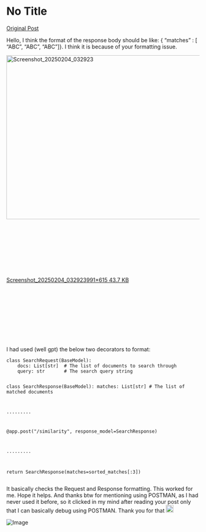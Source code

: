 # No Title

[Original Post](https://discourse.onlinedegree.iitm.ac.in/t/163247/138)

<p>Hello, I think the format of the response body should be like: { “matches” : [ “ABC”, “ABC”, “ABC”]}. I think it is because of your formatting issue.</p>
<p><div class="lightbox-wrapper"><a class="lightbox" href="https://europe1.discourse-cdn.com/flex013/uploads/iitm/original/3X/1/4/14b928ed4ee1d76113b90069812abf2b53ab4ef1.png" data-download-href="/uploads/short-url/2XkfF0of6iQ2mlpOHK7MV8ecXy9.png?dl=1" title="Screenshot_20250204_032923" rel="noopener nofollow ugc"><img src="https://europe1.discourse-cdn.com/flex013/uploads/iitm/optimized/3X/1/4/14b928ed4ee1d76113b90069812abf2b53ab4ef1_2_690x428.png" alt="Screenshot_20250204_032923" data-base62-sha1="2XkfF0of6iQ2mlpOHK7MV8ecXy9" width="690" height="428" srcset="https://europe1.discourse-cdn.com/flex013/uploads/iitm/optimized/3X/1/4/14b928ed4ee1d76113b90069812abf2b53ab4ef1_2_690x428.png, https://europe1.discourse-cdn.com/flex013/uploads/iitm/original/3X/1/4/14b928ed4ee1d76113b90069812abf2b53ab4ef1.png 1.5x, https://europe1.discourse-cdn.com/flex013/uploads/iitm/original/3X/1/4/14b928ed4ee1d76113b90069812abf2b53ab4ef1.png 2x" data-dominant-color="242425"><div class="meta"><svg class="fa d-icon d-icon-far-image svg-icon" aria-hidden="true"><use href="#far-image"></use></svg><span class="filename">Screenshot_20250204_032923</span><span class="informations">991×615 43.7 KB</span><svg class="fa d-icon d-icon-discourse-expand svg-icon" aria-hidden="true"><use href="#discourse-expand"></use></svg></div></a></div></p>
<p>I had used (well gpt) the below two decorators to format:</p>
<pre><code class="lang-auto">class SearchRequest(BaseModel):
    docs: List[str]  # The list of documents to search through
    query: str       # The search query string

class SearchResponse(BaseModel):
    matches: List[str]  # The list of matched documents

.........

@app.post("/similarity", response_model=SearchResponse)


.........

return SearchResponse(matches=sorted_matches[:3])
</code></pre>
<p>It basically checks the Request  and Response formatting. This worked for me. Hope it helps. And thanks btw for mentioning using POSTMAN, as I had never used it before, so it clicked in my mind after reading your post only that I can basically debug using POSTMAN. Thank you for that <img src="https://emoji.discourse-cdn.com/google/grinning.png?v=12" title=":grinning:" class="emoji" alt=":grinning:" loading="lazy" width="20" height="20"></p>

![Image](https://europe1.discourse-cdn.com/flex013/uploads/iitm/optimized/3X/1/4/14b928ed4ee1d76113b90069812abf2b53ab4ef1_2_690x428.png)